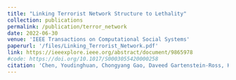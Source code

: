 ```yaml
---
title: "Linking Terrorist Network Structure to Lethality"
collection: publications
permalink: /publication/terror_network
date: 2022-06-30
venue: 'IEEE Transactions on Computational Social Systems'
paperurl: '/files/Linking_Terrorist_Network.pdf'
link: https://ieeexplore.ieee.org/abstract/document/9865978
#code: https://doi.org/10.1017/S0003055420000258
citation: 'Chen, Youdinghuan, Chongyang Gao, Daveed Gartenstein-Ross, Kevin T. Greene, Karin Kalif, Sarit Kraus, Francesco Parisi, Chiara Pulice, Anja Subasic, and V. S. Subrahmanian. "Linking Terrorist Network Structure to Lethality: Algorithms and Analysis of Al Qaeda and ISIS." IEEE Transactions on Computational Social Systems 10, no. 5 (2022): 2814-2826.'
---
```


